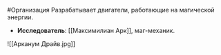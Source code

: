 #Организация Разрабатывает двигатели, работающие на магической энергии.

- **Исследователь**: [[Максимилиан Арк]], маг-механик.

![[Арканум Драйв.jpg]]
